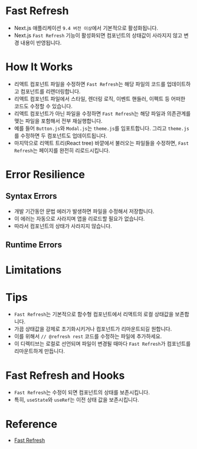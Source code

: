 # Fast Refresh

- Next.js 애플리케이션 `9.4 버전 이상`에서 기본적으로 활성화됩니다.
- Next.js `Fast Refresh` 기능이 활성화되면 컴포넌트의 상태값이 사라지지 않고 변경 내용이 반영됩니다.

# How It Works

- 리액트 컴포넌트 파일을 수정하면 `Fast Refresh`는 해당 파일의 코드를 업데이트하고 컴포넌트를 리렌더링합니다.
- 리액트 컴포넌트 파일에서 스타일, 렌더링 로직, 이벤트 핸들러, 이펙트 등 어떠한 코드도 수정할 수 있습니다.
- 리액트 컴포넌트가 아닌 파일을 수정하면 `Fast Refresh`는 해당 파일과 의존관계를 맺는 파일을 포함해서 전부 재실행합니다.
- 예를 들어 `Button.js`와 `Modal.js`는 `theme.js`를 임포트합니다. 그리고 `theme.js`를 수정하면 두 컴포넌트도 업데이트됩니다.
- 마지막으로 리액트 트리(React tree) 바깥에서 불러오는 파일들을 수정하면, `Fast Refresh`는 페이지를 완전히 리로드시킵니다.

# Error Resilience

## Syntax Errors

- 개발 기간동안 문법 에러가 발생하면 파일을 수정해서 저장합니다.
- 이 에러는 자동으로 사라지며 앱을 리로드할 필요가 없습니다.
- 따라서 컴포넌트의 상태가 사라지지 않습니다.

## Runtime Errors

# Limitations

# Tips

- `Fast Refresh`는 기본적으로 함수형 컴포넌트에서 리액트의 로컬 상태값을 보존합니다.
- 가끔 상태값을 강제로 초기화시키거나 컴포넌트가 리마운트되길 원합니다.
- 이를 위해서 `// @refresh rest` 코드를 수정하는 파일에 추가하세요.
- 이 디렉티브는 로컬로 선언되며 파일이 변경될 때마다 `Fast Refresh`가 컴포넌트를 리마운트하게 만듭니다.

# Fast Refresh and Hooks

- `Fast Refresh`는 수정이 되면 컴포넌트의 상태를 보존시킵니다.
- 특히, `useState`와 `useRef`는 이전 상태 값을 보존시킵니다.

# Reference

- [Fast Refresh](https://nextjs.org/docs/basic-features/fast-refresh#how-it-works)
